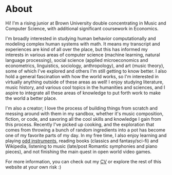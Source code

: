 # About

Hi! I'm a rising junior at Brown University double concentrating in Music and Computer Science, with additional significant coursework in Economics.

I'm broadly interested in studying human behavior computationally and modeling complex human systems with math. It means my transcript and experiences are kind of all over the place, but this has informed my interests in various areas of computer science (machine learning, natural language processing), social science (applied microeconomics and econometrics, linguistics, sociology, anthropology), and art (music theory), some of which I've explored and others I'm still getting to know better. I also hold a general fascination with how the world works, so I'm interested in virtually anything outside of these areas as well! I enjoy studying literature, music history, and various cool topics in the humanities and sciences, and I aspire to integrate all these areas of knowledge to put forth work to make the world a better place.

I'm also a creator; I love the process of building things from scratch and messing around with them in my sandbox, whether it's music composition, fiction, or code, and savoring all the cool skills and knowledge I gain from this process. Recently I've picked up cooking, and the exploration that comes from throwing a bunch of random ingredients into a pot has become one of my favorite parts of my day. In my free time, I also enjoy learning and playing [odd instruments](https://www.instagram.com/evotamatone/), reading books (classics and fantasy/sci-fi) and Wikipedia, listening to music (late/post Romantic symphonies and piano pieces), and not finishing the main quest in open world video games.

For more information, you can check out my [CV](https://www.youtube.com/watch?v=dQw4w9WgXcQ) or explore the rest of this website at your own risk :)
